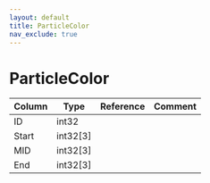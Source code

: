 ```yaml
---
layout: default
title: ParticleColor
nav_exclude: true
---
```

# ParticleColor

| Column | Type | Reference | Comment |
|--------|------|-----------|---------|
|ID|int32|||
|Start|int32[3]|||
|MID|int32[3]|||
|End|int32[3]|||
